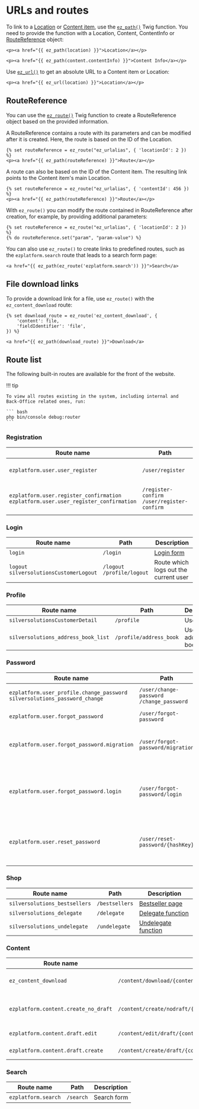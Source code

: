 # URLs and routes

To link to a [Location](../content_management.md#locations) or [Content item](../content_model.md#content-items), use the [`ez_path()`](twig_function_reference/url_twig_functions.md#ez_path) Twig function.
You need to provide the function with a Location, Content, ContentInfo or [RouteReference](#routereference) object:

``` html+twig
<p><a href="{{ ez_path(location) }}">Location</a></p>

<p><a href="{{ ez_path(content.contentInfo) }}">Content Info</a></p>
```

Use [`ez_url()`](twig_function_reference/url_twig_functions.md#ez_url) to get an absolute URL to a Content item or Location:

``` html+twig
<p><a href="{{ ez_url(location) }}">Location</a></p>
```

## RouteReference

You can use the [`ez_route()`](twig_function_reference/url_twig_functions.md#ez_route) Twig function
to create a RouteReference object based on the provided information.

A RouteReference contains a route with its parameters and can be modified after it is created.
Here, the route is based on the ID of the Location.

``` html+twig
{% set routeReference = ez_route("ez_urlalias", { 'locationId': 2 }) %}
<p><a href="{{ ez_path(routeReference) }}">Route</a></p>
```

A route can also be based on the ID of the Content item.
The resulting link points to the Content item's main Location.

``` html+twig
{% set routeReference = ez_route("ez_urlalias", { 'contentId': 456 }) %}
<p><a href="{{ ez_path(routeReference) }}">Route</a></p>
```

With `ez_route()` you can modify the route contained in RouteReference after creation, for example, by providing additional parameters:

``` html+twig
{% set routeReference = ez_route("ez_urlalias", { 'locationId': 2 }) %}
{% do routeReference.set("param", "param-value") %}
```

You can also use `ez_route()` to create links to predefined routes, such as the `ezplatform.search` route that leads to a search form page:

``` html+twig
<a href="{{ ez_path(ez_route('ezplatform.search')) }}">Search</a>
```

## File download links

To provide a download link for a file, use `ez_route()` with the `ez_content_download` route:

``` html+twig
{% set download_route = ez_route('ez_content_download', {
    'content': file,
    'fieldIdentifier': 'file',
}) %}

<a href="{{ ez_path(download_route) }}">Download</a>
```

## Route list

The following built-in routes are available for the front of the website.

!!! tip

    To view all routes existing in the system, including internal and Back-Office related ones, run:

    ``` bash
    php bin/console debug:router
    ```

### Registration


|Route name|Path|Description|
|---|---|---|
| `ezplatform.user.user_register` | `/user/register` | User registration form |
| `ezplatform.user.register_confirmation`</br>`ezplatform.user.user_register_confirmation` | `/register-confirm`</br>`/user/register-confirm` | Confirmation page after user registration |

### Login

|Route name|Path|Description|
|---|---|---|
|`login` | `/login` | [Login form](layout/add_login_form.md) |
|`logout`</br>`silversolutionsCustomerLogout` | `/logout`</br>`/profile/logout` | Route which logs out the current user |

### Profile

|Route name|Path|Description|
|---|---|---|
| `silversolutionsCustomerDetail` | `/profile` | User profile |
| `silversolutions_address_book_list` | `/profile/address_book` | User address book |

### Password

|Route name|Path|Description|
|---|---|---|
| `ezplatform.user_profile.change_password`</br>`silversolutions_password_change` | `/user/change-password`</br>`/change_password` | Form for password change|
| `ezplatform.user.forgot_password` | `/user/forgot-password` | [Password reset form](layout/add_forgot_password.md) |
| `ezplatform.user.forgot_password.migration` | `/user/forgot-password/migration` | Form for resetting password after expiration|
| `ezplatform.user.forgot_password.login` | `/user/forgot-password/login` | Form for resetting password using login instead of email address |
| `ezplatform.user.reset_password` | `/user/reset-password/{hashKey}` | Form for resetting password based on a generated link |

### Shop

|Route name|Path|Description|
|---|---|---|
| `silversolutions_bestsellers` | `/bestsellers` | [Bestseller page](../bestsellers.md) |
| `silversolutions_delegate` | `/delegate` | [Delegate function](../user_management/delegate_function.md) |
| `silversolutions_undelegate` | `/undelegate` | [Undelegate function](../user_management/delegate_function.md) |

### Content

|Route name|Path|Description|
|---|---|---|
| `ez_content_download` | `/content/download/{contentId}/{fieldIdentifier}/{filename}` | Route for downloading a binary file |
| `ezplatform.content.create_no_draft` | `/content/create/nodraft/{contentTypeIdentifier}/{language}/{parentLocationId}` | [Creating a Content item without using a draft](../user_generated_content.md#creating-a-content-item-without-using-a-draft) |
| `ezplatform.content.draft.edit` | `/content/edit/draft/{contentId}/{versionNo}/{language}/{locationId}` | [Editing a Content item](../user_generated_content.md#editing-a-content-item) |
| `ezplatform.content.draft.create` | `/content/create/draft/{contentId}/{fromVersionNo}/{fromLanguage}` | [Creating a new draft](../user_generated_content.md#creating-a-new-draft) |

### Search

|Route name|Path|Description|
|---|---|---|
| `ezplatform.search` | `/search` | Search form |
